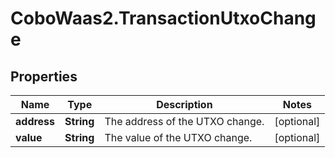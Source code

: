 # CoboWaas2.TransactionUtxoChange

## Properties

Name | Type | Description | Notes
------------ | ------------- | ------------- | -------------
**address** | **String** | The address of the UTXO change. | [optional] 
**value** | **String** | The value of the UTXO change. | [optional] 


